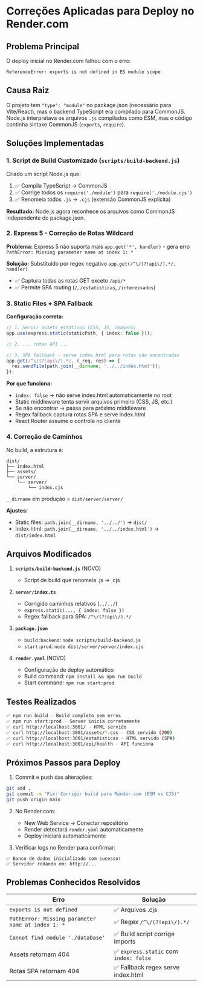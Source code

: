 # Correções Aplicadas para Deploy no Render.com

## Problema Principal
O deploy inicial no Render.com falhou com o erro:
```
ReferenceError: exports is not defined in ES module scope
```

## Causa Raiz
O projeto tem `"type": "module"` no package.json (necessário para Vite/React), mas o backend TypeScript era compilado para CommonJS. Node.js interpretava os arquivos `.js` compilados como ESM, mas o código continha sintaxe CommonJS (`exports`, `require`).

## Soluções Implementadas

### 1. Script de Build Customizado (`scripts/build-backend.js`)

Criado um script Node.js que:
1. ✅ Compila TypeScript → CommonJS
2. ✅ Corrige todos os `require('./module')` para `require('./module.cjs')`  
3. ✅ Renomeia todos `.js` → `.cjs` (extensão CommonJS explícita)

**Resultado:** Node.js agora reconhece os arquivos como CommonJS independente do package.json.

### 2. Express 5 - Correção de Rotas Wildcard

**Problema:** Express 5 não suporta mais `app.get('*', handler)` - gera erro `PathError: Missing parameter name at index 1: *`

**Solução:** Substituído por regex negativo `app.get(/^\/(?!api\/).*/, handler)`
- ✅ Captura todas as rotas GET exceto `/api/*`
- ✅ Permite SPA routing (`/`, `/estatisticas`, `/interessados`)

### 3. Static Files + SPA Fallback

**Configuração correta:**
```typescript
// 1. Servir assets estáticos (CSS, JS, imagens)
app.use(express.static(staticPath, { index: false }));

// 2. ... rotas API ...

// 3. SPA fallback - serve index.html para rotas não encontradas
app.get(/^\/(?!api\/).*/, (_req, res) => {
  res.sendFile(path.join(__dirname, '../../index.html'));
});
```

**Por que funciona:**
- `index: false` → não serve index.html automaticamente no root
- Static middleware tenta servir arquivos primeiro (CSS, JS, etc.)
- Se não encontrar → passa para próximo middleware
- Regex fallback captura rotas SPA e serve index.html
- React Router assume o controle no cliente

### 4. Correção de Caminhos

No build, a estrutura é:
```
dist/
├── index.html
├── assets/
└── server/
    └── server/
        └── index.cjs
```

`__dirname` em produção = `dist/server/server/`

**Ajustes:**
- Static files: `path.join(__dirname, '../../')` → `dist/`
- Index.html: `path.join(__dirname, '../../index.html')` → `dist/index.html`

## Arquivos Modificados

1. **`scripts/build-backend.js`** (NOVO)
   - Script de build que renomeia .js → .cjs

2. **`server/index.ts`**
   - Corrigido caminhos relativos (`../../`)
   - `express.static(..., { index: false })`
   - Regex fallback para SPA: `/^\/(?!api\/).*/`

3. **`package.json`**
   - `build:backend`: `node scripts/build-backend.js`
   - `start:prod`: `node dist/server/server/index.cjs`

4. **`render.yaml`** (NOVO)
   - Configuração de deploy automático
   - Build command: `npm install && npm run build`
   - Start command: `npm run start:prod`

## Testes Realizados

```bash
✅ npm run build - Build completo sem erros
✅ npm run start:prod - Server inicia corretamente
✅ curl http://localhost:3001/ - HTML servido
✅ curl http://localhost:3001/assets/*.css - CSS servido (200)
✅ curl http://localhost:3001/estatisticas - HTML servido (SPA)
✅ curl http://localhost:3001/api/health - API funciona
```

## Próximos Passos para Deploy

1. Commit e push das alterações:
```bash
git add .
git commit -m "Fix: Corrigir build para Render.com (ESM vs CJS)"
git push origin main
```

2. No Render.com:
   - New Web Service → Conectar repositório
   - Render detectará `render.yaml` automaticamente
   - Deploy iniciará automaticamente

3. Verificar logs no Render para confirmar:
```
✅ Banco de dados inicializado com sucesso!
✅ Servidor rodando em: http://...
```

## Problemas Conhecidos Resolvidos

| Erro | Solução |
|------|---------|
| `exports is not defined` | ✅ Arquivos .cjs |
| `PathError: Missing parameter name at index 1: *` | ✅ Regex `/^\/(?!api\/).*/` |
| `Cannot find module './database'` | ✅ Build script corrige imports |
| Assets retornam 404 | ✅ `express.static` com `index: false` |
| Rotas SPA retornam 404 | ✅ Fallback regex serve index.html |


